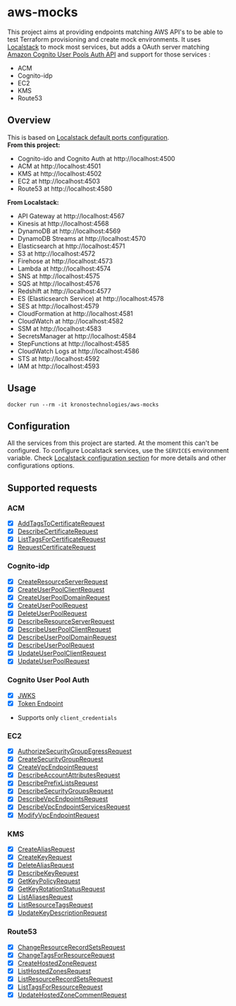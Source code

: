 # aws-mocks
This project aims at providing endpoints matching AWS API's to be able to test Terraform provisioning and create mock environments.
It uses [Localstack](https://github.com/localstack/localstack) to mock most services, but adds a OAuth server matching [Amazon Cognito User Pools Auth API](https://docs.aws.amazon.com/cognito/latest/developerguide/cognito-userpools-server-contract-reference.html) and support for those services :
- ACM
- Cognito-idp
- EC2
- KMS
- Route53

## Overview
This is based on [Localstack default ports configuration](https://github.com/localstack/localstack#overview).  
**From this project:**
- Cognito-ido and Cognito Auth at http://localhost:4500
- ACM at http://localhost:4501
- KMS at http://localhost:4502
- EC2 at http://localhost:4503
- Route53 at http://localhost:4580
  
**From Localstack:**
- API Gateway at http://localhost:4567
- Kinesis at http://localhost:4568
- DynamoDB at http://localhost:4569
- DynamoDB Streams at http://localhost:4570
- Elasticsearch at http://localhost:4571
- S3 at http://localhost:4572
- Firehose at http://localhost:4573
- Lambda at http://localhost:4574
- SNS at http://localhost:4575
- SQS at http://localhost:4576
- Redshift at http://localhost:4577
- ES (Elasticsearch Service) at http://localhost:4578
- SES at http://localhost:4579
- CloudFormation at http://localhost:4581
- CloudWatch at http://localhost:4582
- SSM at http://localhost:4583
- SecretsManager at http://localhost:4584
- StepFunctions at http://localhost:4585
- CloudWatch Logs at http://localhost:4586
- STS at http://localhost:4592
- IAM at http://localhost:4593

## Usage
`docker run --rm -it kronostechnologies/aws-mocks`

## Configuration
All the services from this project are started. At the moment this can't be configured.
To configure Localstack services, use the `SERVICES` environment variable.
Check [Localstack configuration section](https://github.com/localstack/localstack#configurations) for more details and other configurations options.

## Supported requests
### ACM
* [x] [AddTagsToCertificateRequest](https://docs.aws.amazon.com/acm/latest/APIReference/API_AddTagsToCertificate.html)  
* [x] [DescribeCertificateRequest](https://docs.aws.amazon.com/acm/latest/APIReference/API_DescribeCertificate.html)  
* [x] [ListTagsForCertificateRequest](https://docs.aws.amazon.com/acm/latest/APIReference/API_ListTagsForCertificate.html)  
* [x] [RequestCertificateRequest](https://docs.aws.amazon.com/acm/latest/APIReference/API_RequestCertificate.html)  

### Cognito-idp
* [x] [CreateResourceServerRequest](https://docs.aws.amazon.com/cognito-user-identity-pools/latest/APIReference/API_CreateResourceServer.html)  
* [x] [CreateUserPoolClientRequest](https://docs.aws.amazon.com/cognito-user-identity-pools/latest/APIReference/API_CreateUserPoolClient.html)  
* [x] [CreateUserPoolDomainRequest](https://docs.aws.amazon.com/cognito-user-identity-pools/latest/APIReference/API_DescribeUserPoolDomain.html)  
* [x] [CreateUserPoolRequest](https://docs.aws.amazon.com/cognito-user-identity-pools/latest/APIReference/API_CreateUserPool.html)  
* [x] [DeleteUserPoolRequest](https://docs.aws.amazon.com/cognito-user-identity-pools/latest/APIReference/API_DeleteUserPool.html)  
* [x] [DescribeResourceServerRequest](https://docs.aws.amazon.com/cognito-user-identity-pools/latest/APIReference/API_DescribeResourceServer.html)  
* [x] [DescribeUserPoolClientRequest](https://docs.aws.amazon.com/cognito-user-identity-pools/latest/APIReference/API_DescribeUserPoolClient.html)  
* [x] [DescribeUserPoolDomainRequest](https://docs.aws.amazon.com/cognito-user-identity-pools/latest/APIReference/API_DescribeUserPoolDomain.html)  
* [x] [DescribeUserPoolRequest](https://docs.aws.amazon.com/cognito-user-identity-pools/latest/APIReference/API_DescribeUserPool.html)  
* [x] [UpdateUserPoolClientRequest](https://docs.aws.amazon.com/cognito-user-identity-pools/latest/APIReference/API_UpdateUserPoolClient.html)  
* [x] [UpdateUserPoolRequest](https://docs.aws.amazon.com/cognito-user-identity-pools/latest/APIReference/API_UpdateUserPool.html)  

### Cognito User Pool Auth
* [x] [JWKS](https://docs.aws.amazon.com/cognito/latest/developerguide/amazon-cognito-user-pools-using-tokens-verifying-a-jwt.html)  
* [x] [Token Endpoint](https://docs.aws.amazon.com/cognito/latest/developerguide/token-endpoint.html)
- Supports only `client_credentials`  

### EC2
* [x] [AuthorizeSecurityGroupEgressRequest](https://docs.aws.amazon.com/AWSEC2/latest/APIReference/API_AuthorizeSecurityGroupEgress.html)  
* [x] [CreateSecurityGroupRequest](https://docs.aws.amazon.com/AWSEC2/latest/APIReference/API_CreateSecurityGroup.html)  
* [x] [CreateVpcEndpointRequest](https://docs.aws.amazon.com/AWSEC2/latest/APIReference/API_CreateVpcEndpoint.html)  
* [x] [DescribeAccountAttributesRequest](https://docs.aws.amazon.com/AWSEC2/latest/APIReference/API_DescribeAccountAttributes.html)  
* [x] [DescribePrefixListsRequest](https://docs.aws.amazon.com/AWSEC2/latest/APIReference/API_DescribePrefixLists.html)  
* [x] [DescribeSecurityGroupsRequest](https://docs.aws.amazon.com/AWSEC2/latest/APIReference/API_DescribeSecurityGroups.html)  
* [x] [DescribeVpcEndpointsRequest](https://docs.aws.amazon.com/AWSEC2/latest/APIReference/API_DescribeVpcEndpoints.html)  
* [x] [DescribeVpcEndpointServicesRequest](https://docs.aws.amazon.com/AWSEC2/latest/APIReference/API_DescribeVpcEndpointServices.html)  
* [x] [ModifyVpcEndpointRequest](https://docs.aws.amazon.com/AWSEC2/latest/APIReference/API_ModifyVpcEndpoint.html)  

### KMS
* [x] [CreateAliasRequest](https://docs.aws.amazon.com/kms/latest/APIReference/API_CreateAlias.html)  
* [x] [CreateKeyRequest](https://docs.aws.amazon.com/kms/latest/APIReference/API_CreateKey.html)  
* [x] [DeleteAliasRequest](https://docs.aws.amazon.com/kms/latest/APIReference/API_DeleteAlias.html)  
* [x] [DescribeKeyRequest](https://docs.aws.amazon.com/kms/latest/APIReference/API_DescribeKey.html)  
* [x] [GetKeyPolicyRequest](https://docs.aws.amazon.com/kms/latest/APIReference/API_GetKeyPolicy.html)  
* [x] [GetKeyRotationStatusRequest](https://docs.aws.amazon.com/kms/latest/APIReference/API_GetKeyRotationStatus.html)  
* [x] [ListAliasesRequest](https://docs.aws.amazon.com/kms/latest/APIReference/API_ListAliases.html)  
* [x] [ListResourceTagsRequest](https://docs.aws.amazon.com/kms/latest/APIReference/API_ListResourceTags.html)  
* [x] [UpdateKeyDescriptionRequest](https://docs.aws.amazon.com/kms/latest/APIReference/API_UpdateKeyDescription.html)  

### Route53
* [x] [ChangeResourceRecordSetsRequest](https://docs.aws.amazon.com/Route53/latest/APIReference/API_ChangeResourceRecordSets.html)  
* [x] [ChangeTagsForResourceRequest](https://docs.aws.amazon.com/Route53/latest/APIReference/API_ChangeTagsForResource.html)  
* [x] [CreateHostedZoneRequest](https://docs.aws.amazon.com/Route53/latest/APIReference/API_CreateHostedZone.html)  
* [x] [ListHostedZonesRequest](https://docs.aws.amazon.com/Route53/latest/APIReference/API_ListHostedZones.html)  
* [x] [ListResourceRecordSetsRequest](https://docs.aws.amazon.com/Route53/latest/APIReference/API_ListResourceRecordSets.html)  
* [x] [ListTagsForResourceRequest](https://docs.aws.amazon.com/Route53/latest/APIReference/API_ListTagsForResource.html)  
* [x] [UpdateHostedZoneCommentRequest](https://docs.aws.amazon.com/Route53/latest/APIReference/API_UpdateHostedZoneComment.html)  

